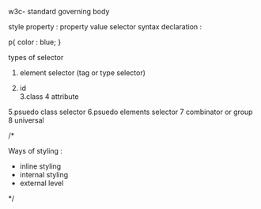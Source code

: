w3c- standard governing body

style property : property value
selector
syntax
declaration : 

p{
    color : blue;
}


types of selector

1. element selector
(tag or type selector)

2. id  
3.class
4 attribute

5.psuedo class selector
6.psuedo elements selector
7 combinator or group 
8 universal

/*

  Ways of styling :
   - inline styling
   - internal styling
   - external level

*/